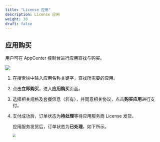 ```yaml
---
title: "License 应用"
description: License 应用
weight: 30
draft: false
---
```


## 应用购买

用户可在 AppCenter 控制台进行应用查找与购买。

<img src="../../_images/um_license_information.png" />

1. 在搜索栏中输入应用名称关键字，查找所需要的应用。

2. 点击**立即购买**，进入**应用购买**页面。

3. 选择相关规格及套餐信息（若有），并同意相关协议，点击**购买应用**进行支付。

4. 支付成功后，订单状态为**待处理**等待应用服务商 License 发货。

    应用服务发货后，订单状态为**已处理**，如下所示。

    <img src="../../_images/um_license_order_details.png" style="zoom:60%;" />
